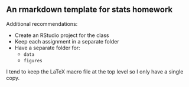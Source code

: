## An rmarkdown template for stats homework

Additional recommendations:
  - Create an RStudio project for the class
  - Keep each assignment in a separate folder
  - Have a separate folder for:
    - `data`
    - `figures`

I tend to keep the LaTeX macro file at the top level so I only have a single copy.

